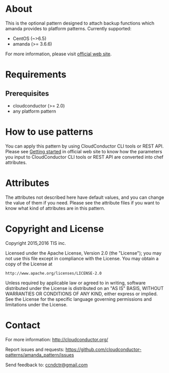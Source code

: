 About
=====

This is the optional pattern designed to attach backup functions which amanda provides to platform patterns.
Currently supported:

* CentOS (~>6.5)
* amanda (>= 3.6.6)

For more information, please visit [official web site](http://cloudconductor.org/).

Requirements
============

Prerequisites
-------------

- cloudconductor (>= 2.0)
- any platform pattern

How to use patterns
============

You can apply this pattern by using CloudConductor CLI tools or REST API.
Please see [Getting started](http://cloudconductor.org/en/documents/getting-started) in official web site to know
how the parameters you input to CloudConductor CLI tools or REST API are converted into
chef attributes.

Attributes
==========

The attributes not described here have default values, and you can change the value of them if you need.
Please see the attribute files if you want to know what kind of attributes are in this pattern.


Copyright and License
=====================

Copyright 2015,2016 TIS inc.

Licensed under the Apache License, Version 2.0 (the "License");
you may not use this file except in compliance with the License.
You may obtain a copy of the License at

    http://www.apache.org/licenses/LICENSE-2.0

Unless required by applicable law or agreed to in writing, software
distributed under the License is distributed on an "AS IS" BASIS,
WITHOUT WARRANTIES OR CONDITIONS OF ANY KIND, either express or implied.
See the License for the specific language governing permissions and
limitations under the License.


Contact
=======

For more information: <http://cloudconductor.org/>

Report issues and requests: <https://github.com/cloudconductor-patterns/amanda_pattern/issues>

Send feedback to: <ccndctr@gmail.com>
